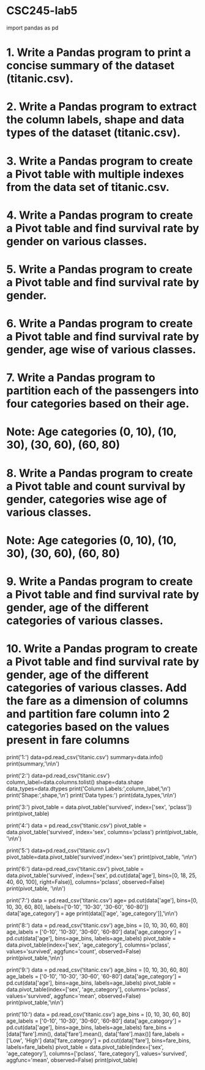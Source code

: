 # CSC245-lab5

import pandas as pd
# 1. Write a Pandas program to print a concise summary of the dataset (titanic.csv).
# 2. Write a Pandas program to extract the column labels, shape and data types of the dataset (titanic.csv).
# 3. Write a Pandas program to create a Pivot table with multiple indexes from the data set of titanic.csv.
# 4. Write a Pandas program to create a Pivot table and find survival rate by gender on various classes.
# 5. Write a Pandas program to create a Pivot table and find survival rate by gender.
# 6. Write a Pandas program to create a Pivot table and find survival rate by gender, age wise of various classes.
# 7. Write a Pandas program to partition each of the passengers into four categories based on their age.
# Note: Age categories (0, 10), (10, 30), (30, 60), (60, 80)
# 8. Write a Pandas program to create a Pivot table and count survival by gender, categories wise age of various classes.
# Note: Age categories (0, 10), (10, 30), (30, 60), (60, 80)
# 9. Write a Pandas program to create a Pivot table and find survival rate by gender, age of the different categories of various classes.
# 10. Write a Pandas program to create a Pivot table and find survival rate by gender, age of the different categories of various classes. Add the fare as a dimension of columns and partition fare column into 2 categories based on the values present in fare columns
print('1:')
data=pd.read_csv('titanic.csv')
summary=data.info()
print(summary,'\n\n')


print('2:')
data=pd.read_csv('titanic.csv')
column_label=data.columns.tolist()
shape=data.shape
data_types=data.dtypes
print('Column Labels:',column_label,'\n')
print('Shape:',shape,'\n')
print('Data types:')
print(data_types,'\n\n')

print('3:')
pivot_table = data.pivot_table('survived', index=['sex', 'pclass'])
print(pivot_table)

print('4:')
data = pd.read_csv('titanic.csv')
pivot_table = data.pivot_table('survived', index='sex', columns='pclass')
print(pivot_table, '\n\n')

print('5:')
data=pd.read_csv('titanic.csv')
pivot_table=data.pivot_table('survived',index='sex')
print(pivot_table, '\n\n')

print('6:')
data=pd.read_csv('titanic.csv')
pivot_table = data.pivot_table('survived', index=['sex', pd.cut(data['age'], bins=[0, 18, 25, 40, 60, 100], right=False)], columns='pclass', observed=False)
print(pivot_table, '\n\n')

print('7:')
data = pd.read_csv('titanic.csv')
age= pd.cut(data['age'], bins=[0, 10, 30, 60, 80], labels=['0-10', '10-30', '30-60', '60-80'])
data['age_category'] = age
print(data[['age', 'age_category']],'\n\n')

print('8:')
data = pd.read_csv('titanic.csv')
age_bins = [0, 10, 30, 60, 80]
age_labels = ['0-10', '10-30', '30-60', '60-80']
data['age_category'] = pd.cut(data['age'], bins=age_bins, labels=age_labels)
pivot_table = data.pivot_table(index=['sex', 'age_category'], columns='pclass', values='survived', aggfunc='count', observed=False)
print(pivot_table,'\n\n')

print('9:')
data = pd.read_csv('titanic.csv')
age_bins = [0, 10, 30, 60, 80]
age_labels = ['0-10', '10-30', '30-60', '60-80']
data['age_category'] = pd.cut(data['age'], bins=age_bins, labels=age_labels)
pivot_table = data.pivot_table(index=['sex', 'age_category'], columns='pclass', values='survived', aggfunc='mean', observed=False)
print(pivot_table,'\n\n')

print('10:')
data = pd.read_csv('titanic.csv')
age_bins = [0, 10, 30, 60, 80]
age_labels = ['0-10', '10-30', '30-60', '60-80']
data['age_category'] = pd.cut(data['age'], bins=age_bins, labels=age_labels)
fare_bins = [data['fare'].min(), data['fare'].mean(), data['fare'].max()]
fare_labels = ['Low', 'High']
data['fare_category'] = pd.cut(data['fare'], bins=fare_bins, labels=fare_labels)
pivot_table = data.pivot_table(index=['sex', 'age_category'], columns=['pclass', 'fare_category'], values='survived', aggfunc='mean', observed=False)
print(pivot_table)
